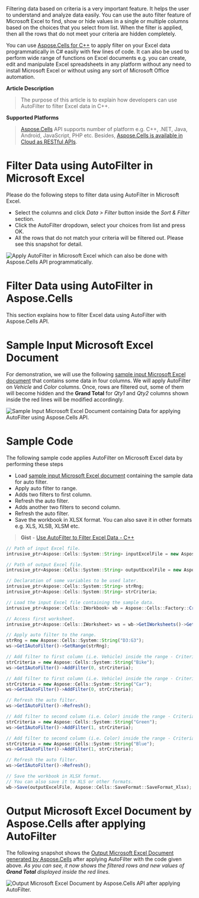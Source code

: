 Filtering data based on criteria is a very important feature. It helps the user to understand and analyze data easily. You can use the auto filter feature of Microsoft Excel to find, show or hide values in a single or multiple columns based on the choices that you select from list. When the filter is applied, then all the rows that do not meet your criteria are hidden completely.

You can use [Aspose.Cells for C++](https://products.aspose.com/cells/cpp) to apply filter on your Excel data programmatically in C# easily with few lines of code. It can also be used to perform wide range of functions on Excel documents e.g. you can create, edit and manipulate Excel spreadsheets in any platform without any need to install Microsoft Excel or without using any sort of Microsoft Office automation.

**Article Description**

>The purpose of this article is to explain how developers can use AutoFilter to filter Excel data in C++.

**Supported Platforms**

>[Aspose.Cells](https://products.aspose.com/cells/) API supports number of platform e.g. C++, .NET, Java, Android, JavaScript, PHP etc. Besides, [Aspose.Cells is available in Cloud as RESTful APIs](https://products.aspose.cloud/cells).

# Filter Data using AutoFilter in Microsoft Excel

Please do the following steps to filter data using AutoFilter in Microsoft Excel.

* Select the columns and click _Data > Filter_ button inside the _Sort & Filter_ section.
* Click the AutoFilter dropdown, select your choices from list and press OK.
* All the rows that do not match your criteria will be filtered out. Please see this snapshot for detail.

![Apply AutoFilter in Microsoft Excel which can also be done with Aspose.Cells API programmatically.](https://raw.githubusercontent.com/AsposeCells/AsposeCells-Screenshots-and-Sample-Files/master/Use-AutoFilter-to-Filter-Excel-Data/Apply-AutoFilter-Microsoft-Excel-Aspose.Cells-API.png "Apply AutoFilter in Microsoft Excel which can also be done with Aspose.Cells API programmatically.")

# Filter Data using AutoFilter in Aspose.Cells

This section explains how to filter Excel data using AutoFilter with Aspose.Cells API.

# Sample Input Microsoft Excel Document

For demonstration, we will use the following [sample input Microsoft Excel document](https://github.com/AsposeCells/AsposeCells-Screenshots-and-Sample-Files/blob/master/Use-AutoFilter-to-Filter-Excel-Data/sampleUseAutoFilterToFilterExcelData.xlsx) that contains some data in four columns. We will apply AutoFilter on _Vehicle_ and _Color_ columns. Once, rows are filtered out, some of them will become hidden and the **Grand Total** for _Qty1_ and _Qty2_ columns shown inside the red lines will be modified accordingly.

![Sample Input Microsoft Excel Document containing Data for applying AutoFilter using Aspose.Cells API.](https://raw.githubusercontent.com/AsposeCells/AsposeCells-Screenshots-and-Sample-Files/master/Use%20AutoFilter%20to%20Filter%20Excel%20Data/Sample-Microsoft-Excel-Apply-AutoFilter-Aspose.Cells-API.png "Sample Input Microsoft Excel Document containing Data for applying AutoFilter using Aspose.Cells API.")

# Sample Code

The following sample code applies AutoFilter on Microsoft Excel data by performing these steps

* Load [sample input Microsoft Excel document](https://github.com/AsposeCells/AsposeCells-Screenshots-and-Sample-Files/blob/master/Use-AutoFilter-to-Filter-Excel-Data/sampleUseAutoFilterToFilterExcelData.xlsx) containing the sample data for auto filter.
* Apply auto filter to range.
* Adds two filters to first column.
* Refresh the auto filter.
* Adds another two filters to second column.
* Refresh the auto filter.
* Save the workbook in XLSX format. You can also save it in other formats e.g. XLS, XLSB, XLSM etc.

> **Gist** - [Use AutoFilter to Filter Excel Data - C++](https://gist.github.com/AsposeCells/0919095bebf74907d0971077d454ae98)

```js
// Path of input Excel file.
intrusive_ptr<Aspose::Cells::System::String> inputExcelFile = new Aspose::Cells::System::String("D:/Download/sampleUseAutoFilterToFilterExcelData.xlsx");

// Path of output Excel file.
intrusive_ptr<Aspose::Cells::System::String> outputExcelFile = new Aspose::Cells::System::String("D:/Download/outputUseAutoFilterToFilterExcelData.xlsx");

// Declaration of some variables to be used later.
intrusive_ptr<Aspose::Cells::System::String> strRng;
intrusive_ptr<Aspose::Cells::System::String> strCriteria;

// Load the input Excel file containing the sample data.
intrusive_ptr<Aspose::Cells::IWorkbook> wb = Aspose::Cells::Factory::CreateIWorkbook(inputExcelFile);

// Access first worksheet.
intrusive_ptr<Aspose::Cells::IWorksheet> ws = wb->GetIWorksheets()->GetObjectByIndex(0);

// Apply auto filter to the range.
strRng = new Aspose::Cells::System::String("D3:G3");
ws->GetIAutoFilter()->SetRange(strRng);

// Add filter to first column (i.e. Vehicle) inside the range - Criteria --> Bike
strCriteria = new Aspose::Cells::System::String("Bike");
ws->GetIAutoFilter()->AddFilter(0, strCriteria);

// Add filter to first column (i.e. Vehicle) inside the range - Criteria --> Car
strCriteria = new Aspose::Cells::System::String("Car");
ws->GetIAutoFilter()->AddFilter(0, strCriteria);

// Refresh the auto filter.
ws->GetIAutoFilter()->Refresh();

// Add filter to second column (i.e. Color) inside the range - Criteria --> Green
strCriteria = new Aspose::Cells::System::String("Green");
ws->GetIAutoFilter()->AddFilter(1, strCriteria);

// Add filter to second column (i.e. Color) inside the range - Criteria --> Blue
strCriteria = new Aspose::Cells::System::String("Blue");
ws->GetIAutoFilter()->AddFilter(1, strCriteria);

// Refresh the auto filter.
ws->GetIAutoFilter()->Refresh();

// Save the workbook in XLSX format. 
// You can also save it to XLS or other formats.
wb->Save(outputExcelFile, Aspose::Cells::SaveFormat::SaveFormat_Xlsx);
```

# Output Microsoft Excel Document by Aspose.Cells after applying AutoFilter

The following snapshot shows the [Output Microsoft Excel Document generated by Aspose.Cells](https://github.com/AsposeCells/AsposeCells-Screenshots-and-Sample-Files/blob/master/Use-AutoFilter-to-Filter-Excel-Data/outputUseAutoFilterToFilterExcelData.xlsx) after applying AutoFilter with the code given above. _As you can see, it now shows the filtered rows and new values of **Grand Total** displayed inside the red lines._

![Output Microsoft Excel Document by Aspose.Cells API after applying AutoFilter.](https://raw.githubusercontent.com/AsposeCells/AsposeCells-Screenshots-and-Sample-Files/master/Use-AutoFilter-to-Filter-Excel-Data/Output-Microsoft-Excel-Apply-AutoFilter-Aspose.Cells-API.png "Output Microsoft Excel Document by Aspose.Cells API after applying AutoFilter.")

